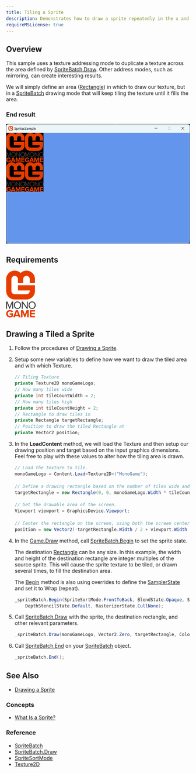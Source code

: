 ```yaml
---
title: Tiling a Sprite
description: Demonstrates how to draw a sprite repeatedly in the x and y directions in one Draw call
requireMSLicense: true
---
```


## Overview

This sample uses a texture addressing mode to duplicate a texture across the area defined by [SpriteBatch.Draw](xref:Microsoft.Xna.Framework.Graphics.SpriteBatch#Microsoft_Xna_Framework_Graphics_SpriteBatch_Draw_Microsoft_Xna_Framework_Graphics_Texture2D_Microsoft_Xna_Framework_Vector2_Microsoft_Xna_Framework_Color_). Other address modes, such as mirroring, can create interesting results.

We will simply define an area ([Rectangle](xref:Microsoft.Xna.Framework.Rectangle)) in which to draw our texture, but in a [SpriteBatch](xref:Microsoft.Xna.Framework.Graphics.SpriteBatch) drawing mode that will keep tiling the texture until it fills the area.

### End result

![The output of this tutorial](images/HowTo_Tile_Sprites_Final.png)

## Requirements

![Sprite to Tile](images/MonoGame.png)

## Drawing a Tiled a Sprite

1. Follow the procedures of [Drawing a Sprite](HowTo_Draw_A_Sprite.md).
1. Setup some new variables to define how we want to draw the tiled area and with which Texture.

    ```csharp
    // Tiling Texture
    private Texture2D monoGameLogo;
    // How many tiles wide
    private int tileCountWidth = 2;
    // How many tiles high
    private int tileCountHeight = 2;
    // Rectangle to draw tiles in
    private Rectangle targetRectangle;
    // Position to draw the tiled Rectangle at
    private Vector2 position;

    ```

1. In the **LoadContent** method, we will load the Texture and then setup our drawing position and target based on the input graphics dimensions.  Feel free to play with these values to alter how the tiling area is drawn.

    ```csharp
    // Load the texture to tile.
    monoGameLogo = Content.Load<Texture2D>("MonoGame");

    // Define a drawing rectangle based on the number of tiles wide and high, using the texture dimensions.
    targetRectangle = new Rectangle(0, 0, monoGameLogo.Width * tileCountWidth, monoGameLogo.Height * tileCountHeight);

    // Get the drawable area of the screen.
    Viewport viewport = GraphicsDevice.Viewport;

    // Center the rectangle on the screen, using both the screen center and the rectangle center.
    position = new Vector2(-targetRectangle.Width / 2 + viewport.Width / 2, -targetRectangle.Height / 2 + viewport.Height / 2);   
    ```

1. In the [Game.Draw](xref:Microsoft.Xna.Framework.Game#Microsoft_Xna_Framework_Game_Draw_Microsoft_Xna_Framework_GameTime_) method, call [SpriteBatch.Begin](xref:Microsoft.Xna.Framework.Graphics.SpriteBatch#Microsoft_Xna_Framework_Graphics_SpriteBatch_Begin_Microsoft_Xna_Framework_Graphics_SpriteSortMode_Microsoft_Xna_Framework_Graphics_BlendState_Microsoft_Xna_Framework_Graphics_SamplerState_Microsoft_Xna_Framework_Graphics_DepthStencilState_Microsoft_Xna_Framework_Graphics_RasterizerState_Microsoft_Xna_Framework_Graphics_Effect_System_Nullable_Microsoft_Xna_Framework_Matrix__) to set the sprite state.

   The destination [Rectangle](xref:Microsoft.Xna.Framework.Rectangle) can be any size. In this example, the width and height of the destination rectangle are integer multiples of the source sprite. This will cause the sprite texture to be tiled, or drawn several times, to fill the destination area.

   The [Begin](xref:Microsoft.Xna.Framework.Graphics.SpriteBatch#Microsoft_Xna_Framework_Graphics_SpriteBatch_Begin_Microsoft_Xna_Framework_Graphics_SpriteSortMode_Microsoft_Xna_Framework_Graphics_BlendState_Microsoft_Xna_Framework_Graphics_SamplerState_Microsoft_Xna_Framework_Graphics_DepthStencilState_Microsoft_Xna_Framework_Graphics_RasterizerState_Microsoft_Xna_Framework_Graphics_Effect_System_Nullable_Microsoft_Xna_Framework_Matrix__) method is also using overrides to define the [SamplerState](xref:Microsoft.Xna.Framework.Graphics.SamplerState) and set it to Wrap (repeat).

    ```csharp
    _spriteBatch.Begin(SpriteSortMode.FrontToBack, BlendState.Opaque, SamplerState.LinearWrap,
        DepthStencilState.Default, RasterizerState.CullNone);
    ```

1. Call [SpriteBatch.Draw](xref:Microsoft.Xna.Framework.Graphics.SpriteBatch#Microsoft_Xna_Framework_Graphics_SpriteBatch_Draw_Microsoft_Xna_Framework_Graphics_Texture2D_Microsoft_Xna_Framework_Vector2_Microsoft_Xna_Framework_Color_) with the sprite, the destination rectangle, and other relevant parameters.

    ```csharp
    _spriteBatch.Draw(monoGameLogo, Vector2.Zero, targetRectangle, Color.White, 0, Vector2.Zero, 1, SpriteEffects.None, 0);
    ```

1. Call [SpriteBatch.End](xref:Microsoft.Xna.Framework.Graphics.SpriteBatch#Microsoft_Xna_Framework_Graphics_SpriteBatch_End) on your [SpriteBatch](xref:Microsoft.Xna.Framework.Graphics.SpriteBatch) object.

    ```csharp
    _spriteBatch.End();
    ```

## See Also

- [Drawing a Sprite](HowTo_Draw_A_Sprite.md)

### Concepts

- [What Is a Sprite?](../../whatis/graphics/WhatIs_Sprite.md)

### Reference

- [SpriteBatch](xref:Microsoft.Xna.Framework.Graphics.SpriteBatch)
- [SpriteBatch.Draw](xref:Microsoft.Xna.Framework.Graphics.SpriteBatch#Microsoft_Xna_Framework_Graphics_SpriteBatch_Draw_Microsoft_Xna_Framework_Graphics_Texture2D_Microsoft_Xna_Framework_Vector2_Microsoft_Xna_Framework_Color_)
- [SpriteSortMode](xref:Microsoft.Xna.Framework.Graphics.SpriteSortMode)
- [Texture2D](xref:Microsoft.Xna.Framework.Graphics.Texture2D)
